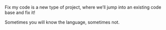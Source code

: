 Fix my code is a new type of project, where we’ll jump into an existing code base and fix it!

Sometimes you will know the language, sometimes not.
